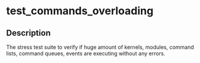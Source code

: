 # test_commands_overloading

## Description
The stress test suite to verify if huge amount of kernels, modules, command lists, command queues, events are executing without any errors.

